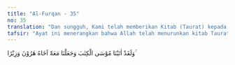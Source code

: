 ```yaml
---
title: "Al-Furqan - 35"
no: 35
translation: "Dan sungguh, Kami telah memberikan Kitab (Taurat) kepada Musa dan Kami telah menjadikan Harun saudaranya, menyertai dia sebagai wazir (pembantu). "
tafsir: "Ayat ini menerangkan bahwa Allah telah menurunkan kitab Taurat kepada Nabi Musa seperti menurunkan Al-Qur'an kepada Nabi Muhammad. Dia juga telah menjadikan Harun, saudaranya, menyertai dia sebagai seorang wazir (pembantu) yang selalu diajak musyawarah untuk diminta pendapatnya. Dalam ayat lain diterangkan bahwa Harun itu diperbantukan kepada Musa sebagai seorang nabi. Hal ini tidak bertentangan karena walaupun Harun seorang nabi, tetapi dalam bidang syariat ia mengikuti syariat Musa dan mengikuti petunjuk-petunjuk-Nya. Kemudian Allah menjelaskan bahwa Musa dan Harun diperintahkan supaya menyampaikan risalah-Nya kepada Fir'aun dengan jaminan bahwa kemenangan terakhir pasti berada di pihak mereka."
---
```


وَلَقَدْ اٰتَيْنَا مُوْسَى الْكِتٰبَ وَجَعَلْنَا مَعَهٗٓ اَخَاهُ هٰرُوْنَ وَزِيْرًا ۚ 
